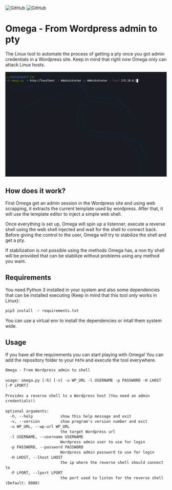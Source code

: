 <img alt="GitHub" src="https://img.shields.io/badge/version-v1.2-blue"> <img alt="GitHub" src="https://img.shields.io/github/license/anthares101/omega">

# Omega - From Wordpress admin to pty

The Linux tool to automate the process of getting a pty once you got admin credentials in a Wordpress site. Keep in mind that right now Omega only can attack Linux hosts.

![Omega getting a shell to a Wordpress host](assets/demo.gif)

## How does it work?

First Omega get an admin session in the Wordpress site and using web scrapping, it extracts the current template used by wordpress. After that, it will use the template editor to inject a simple web shell.

Once everything is set up, Omega will spin up a listenner, execute a reverse shell using the web shell injected and wait for the shell to connect back. Before giving the control to the user, Omega will try to stabilize the shell and get a pty.

If stabilization is not possible using the methods Omega has, a non tty shell will be provided that can be stabilize without problems using any method you want.

## Requirements

You need Python 3 installed in your system and also some dependencies that can be installed executing (Keep in mind that this tool only works in Linux):

```bash
pip3 install -r requirements.txt
```

You can use a virtual env to install the dependencies or intall them system wide.

## Usage

If you have all the requirements you can start playing with Omega! You can add the repository folder to your `PATH` and execute the tool everywhere.

```
Omega - From Wordpress admin to shell

usage: omega.py [-h] [-v] -u WP_URL -l USERNAME -p PASSWORD -H LHOST [-P LPORT]

Provides a reverse shell to a Wordpress host (You need an admin credentials!)

optional arguments:
  -h, --help            show this help message and exit
  -v, --version         show program's version number and exit
  -u WP_URL, --wp-url WP_URL
                        the target Wordpress url
  -l USERNAME, --username USERNAME
                        Wordpress admin user to use for login
  -p PASSWORD, --password PASSWORD
                        Wordpress admin password to use for login
  -H LHOST, --lhost LHOST
                        the ip where the reverse shell should connect to
  -P LPORT, --lport LPORT
                        the port used to listen for the reverse shell (Default: 8080)
```
